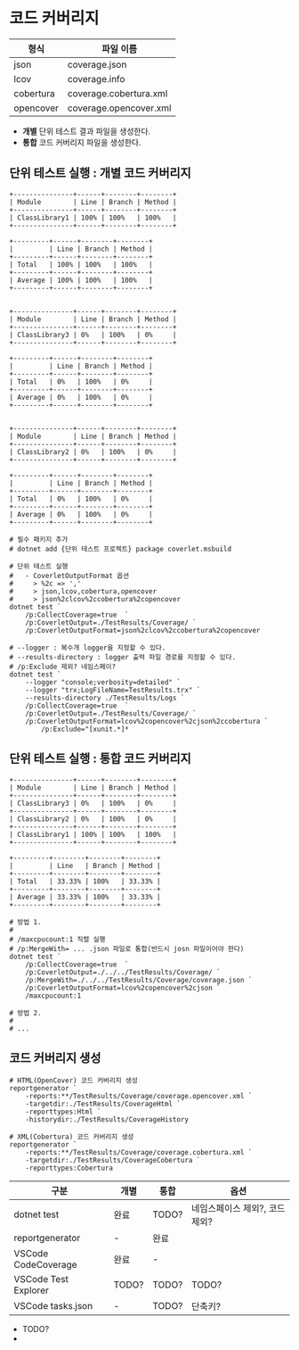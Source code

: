 # 코드 커버리지

| 형식       | 파일 이름              |
|-----------|------------------------|
| json      | coverage.json          |
| lcov      | coverage.info          |
| cobertura | coverage.cobertura.xml |
| opencover | coverage.opencover.xml |

- **개별** 단위 테스트 결과 파일을 생성한다.
- **통합** 코드 커버리지 파일을 생성한다.

## 단위 테스트 실행 : 개별 코드 커버리지
```
+---------------+------+--------+--------+
| Module        | Line | Branch | Method |
+---------------+------+--------+--------+
| ClassLibrary1 | 100% | 100%   | 100%   |
+---------------+------+--------+--------+

+---------+------+--------+--------+
|         | Line | Branch | Method |
+---------+------+--------+--------+
| Total   | 100% | 100%   | 100%   |
+---------+------+--------+--------+
| Average | 100% | 100%   | 100%   |
+---------+------+--------+--------+


+---------------+------+--------+--------+
| Module        | Line | Branch | Method |
+---------------+------+--------+--------+
| ClassLibrary3 | 0%   | 100%   | 0%     |
+---------------+------+--------+--------+

+---------+------+--------+--------+
|         | Line | Branch | Method |
+---------+------+--------+--------+
| Total   | 0%   | 100%   | 0%     |
+---------+------+--------+--------+
| Average | 0%   | 100%   | 0%     |
+---------+------+--------+--------+


+---------------+------+--------+--------+
| Module        | Line | Branch | Method |
+---------------+------+--------+--------+
| ClassLibrary2 | 0%   | 100%   | 0%     |
+---------------+------+--------+--------+

+---------+------+--------+--------+
|         | Line | Branch | Method |
+---------+------+--------+--------+
| Total   | 0%   | 100%   | 0%     |
+---------+------+--------+--------+
| Average | 0%   | 100%   | 0%     |
+---------+------+--------+--------+
```
```shell
# 필수 패키지 추가
# dotnet add {단위 테스트 프로젝트} package coverlet.msbuild

# 단위 테스트 실행
#   - CoverletOutputFormat 옵션
#     > %2c => ','
#     > json,lcov,cobertura,opencover
#     > json%2clcov%2ccobertura%2copencover
dotnet test `
	/p:CollectCoverage=true  `
	/p:CoverletOutput=./TestResults/Coverage/ `
	/p:CoverletOutputFormat=json%2clcov%2ccobertura%2copencover

# --logger : 복수개 logger을 지정할 수 있다.
# --results-directory : logger 출력 파일 경로를 지정할 수 있다.
# /p:Exclude 제외? 네임스페이?
dotnet test `
	--logger "console;verbosity=detailed" `
	--logger "trx;LogFileName=TestResults.trx" `
	--results-directory ./TestResults/Logs `
	/p:CollectCoverage=true  `
	/p:CoverletOutput=./TestResults/Coverage/ `
	/p:CoverletOutputFormat=lcov%2copencover%2cjson%2ccobertura `
        /p:Exclude="[xunit.*]*
```

## 단위 테스트 실행 : 통합 코드 커버리지
```
+---------------+------+--------+--------+
| Module        | Line | Branch | Method |
+---------------+------+--------+--------+
| ClassLibrary3 | 0%   | 100%   | 0%     |
+---------------+------+--------+--------+
| ClassLibrary2 | 0%   | 100%   | 0%     |
+---------------+------+--------+--------+
| ClassLibrary1 | 100% | 100%   | 100%   |
+---------------+------+--------+--------+

+---------+--------+--------+--------+
|         | Line   | Branch | Method |
+---------+--------+--------+--------+
| Total   | 33.33% | 100%   | 33.33% |
+---------+--------+--------+--------+
| Average | 33.33% | 100%   | 33.33% |
+---------+--------+--------+--------+
```
```shell
# 방법 1.
#
# /maxcpucount:1 직렬 실행
# /p:MergeWith= ... .json 파일로 통합(반드시 josn 파일이어야 한다)
dotnet test `
	/p:CollectCoverage=true  `
	/p:CoverletOutput=./../../TestResults/Coverage/ `
	/p:MergeWith=./../../TestResults/Coverage/coverage.json `
	/p:CoverletOutputFormat=lcov%2copencover%2cjson `
	/maxcpucount:1

# 방법 2.
#
# ...
```

## 코드 커버리지 생성
```shell
# HTML(OpenCover) 코드 커버리지 생성
reportgenerator `
	-reports:**/TestResults/Coverage/coverage.opencover.xml `
	-targetdir:./TestResults/CoverageHtml `
	-reporttypes:Html `
	-historydir:./TestResults/CoverageHistory

# XML(Cobertura) 코드 커버리지 생성
reportgenerator `
	-reports:**/TestResults/Coverage/coverage.cobertura.xml `
	-targetdir:./TestResults/CoverageCobertura `
	-reporttypes:Cobertura
```

| 구분                 | 개별 | 통합 | 옵션 |
|----------------------|------|------|------|
| dotnet test          | 완료 | TODO? | 네임스페이스 제외?, 코드 제외? |
| reportgenerator      | -    | 완료 | |
| VSCode CodeCoverage  | 완료 | -    | |
| VSCode Test Explorer | TODO? | TODO? | TODO? |
| VSCode tasks.json    | -     | TODO? | 단축키? |

- TODO?
- 


